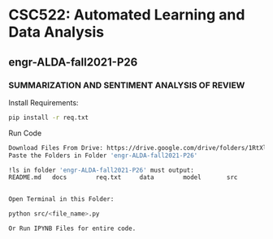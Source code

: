 

# CSC522:  Automated Learning and Data Analysis
## engr-ALDA-fall2021-P26
### SUMMARIZATION AND SENTIMENT ANALYSIS OF REVIEW
Install Requirements:
```sh
pip install -r req.txt
```
Run Code
```sh
Download Files From Drive: https://drive.google.com/drive/folders/1RtXlHnGqyFDhrohwLVvi8rrigIylwdfb?usp=sharing
Paste the Folders in Folder 'engr-ALDA-fall2021-P26'

!ls in folder 'engr-ALDA-fall2021-P26' must output: 
README.md	docs		req.txt     data		model		src


Open Terminal in this Folder:

python src/<file_name>.py  

Or Run IPYNB Files for entire code.

```


